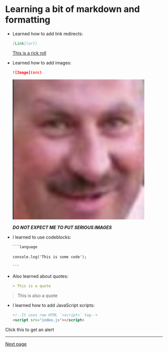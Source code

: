 # Learning a bit of markdown and formatting

- Learned how to add link redirects:

    ```markdown
    [Link](url)
    ```
    [This is a rick roll](https://www.youtube.com/watch?v=dQw4w9WgXcQ)

- Learned how to add images: 

    ```markdown
    ![Image](src)
    ```
    ![Image](Images/Dorel.png)
    
    ***DO NOT EXPECT ME TO PUT SERIOUS IMAGES***

- I learned to use codeblocks: 
    ````
    ```language

    console.log('This is some code');
    
    ```
    ````

- Also learned about quotes: 
    ```markdown
    > This is a quote
    ```
> This is also a quote



- I learned how to add JavaScript scripts:

    ```html
    <!--It uses raw HTML `<script>` tag-->
    <script src="index.js"></script>
    ``` 

<p onclick="alertClick()">Click this to get an alert</p>

***

[Next page](Page2.md)

[comment]: <> 'javascript script'
<script src="index.js"></script>